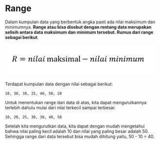# Range

Dalam kumpulan data yang berbentuk angka pasti ada nilai maksimum dan minimumnya. **Range atau bisa disebut dengan rentang data merupakan selisih antara data maksimum dan minimum tersebut. Rumus dari range sebagai berikut**.

<img src="../images/39-Rumus-Range.jpeg" width="500">

Terdapat kumpulan data dengan nilai sebagai berikut:
```
10, 30, 30, 25, 40, 50, 20
```

Untuk menentukan range dari data di atas, kita dapat mengurutkannya terlebih dahulu mulai dari nilai terkecil sampai terbesar.
```
10, 20, 25, 30, 30, 40, 50
```

Setelah kita mengurutkan data, kita dapat dengan mudah mengetahui bahwa nilai paling kecil adalah 10 dan nilai yang paling besar adalah 50. Sehingga range dari data tersebut bisa mudah dihitung yaitu, 50 - 10 = 40.
